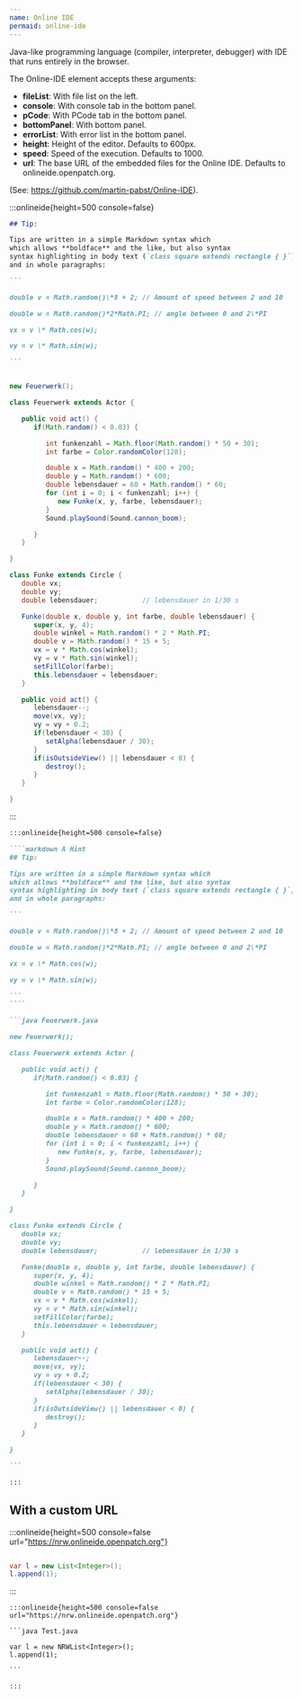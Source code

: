 ```yaml
---
name: Online IDE
permaid: online-ide
---
```


Java-like programming language (compiler, interpreter, debugger) with IDE that
runs entirely in the browser.

The Online-IDE element accepts these arguments:

- **fileList**: With file list on the left.
- **console**: With console tab in the bottom panel.
- **pCode**: With PCode tab in the bottom panel.
- **bottomPanel**: With bottom panel.
- **errorList**: With error list in the bottom panel.
- **height**: Height of the editor. Defaults to 600px.
- **speed**: Speed of the execution. Defaults to 1000.
- **url**: The base URL of the embedded files for the Online IDE. Defaults to onlineide.openpatch.org.

(See: https://github.com/martin-pabst/Online-IDE).

:::onlineide{height=500 console=false}

````markdown A Hint
## Tip:

Tips are written in a simple Markdown syntax which
which allows **boldface** and the like, but also syntax
syntax highlighting in body text (`class square extends rectangle { }`)
and in whole paragraphs:

```

double v = Math.random()\*8 + 2; // Amount of speed between 2 and 10

double w = Math.random()*2*Math.PI; // angle between 0 and 2\*PI

vx = v \* Math.cos(w);

vy = v \* Math.sin(w);

```
````

```java Feuerwerk.java

new Feuerwerk();

class Feuerwerk extends Actor {

   public void act() {
      if(Math.random() < 0.03) {

         int funkenzahl = Math.floor(Math.random() * 50 + 30);
         int farbe = Color.randomColor(128);

         double x = Math.random() * 400 + 200;
         double y = Math.random() * 600;
         double lebensdauer = 60 + Math.random() * 60;
         for (int i = 0; i < funkenzahl; i++) {
            new Funke(x, y, farbe, lebensdauer);
         }
         Sound.playSound(Sound.cannon_boom);

      }
   }

}

class Funke extends Circle {
   double vx;
   double vy;
   double lebensdauer;           // lebensdauer in 1/30 s

   Funke(double x, double y, int farbe, double lebensdauer) {
      super(x, y, 4);
      double winkel = Math.random() * 2 * Math.PI;
      double v = Math.random() * 15 + 5;
      vx = v * Math.cos(winkel);
      vy = v * Math.sin(winkel);
      setFillColor(farbe);
      this.lebensdauer = lebensdauer;
   }

   public void act() {
      lebensdauer--;
      move(vx, vy);
      vy = vy + 0.2;
      if(lebensdauer < 30) {
         setAlpha(lebensdauer / 30);
      }
      if(isOutsideView() || lebensdauer < 0) {
         destroy();
      }
   }

}

```

:::

`````markdown
:::onlineide{height=500 console=false}

````markdown A Hint
## Tip:

Tips are written in a simple Markdown syntax which
which allows **boldface** and the like, but also syntax
syntax highlighting in body text (`class square extends rectangle { }`)
and in whole paragraphs:

```

double v = Math.random()\*8 + 2; // Amount of speed between 2 and 10

double w = Math.random()*2*Math.PI; // angle between 0 and 2\*PI

vx = v \* Math.cos(w);

vy = v \* Math.sin(w);

```
````

```java Feuerwerk.java

new Feuerwerk();

class Feuerwerk extends Actor {

   public void act() {
      if(Math.random() < 0.03) {

         int funkenzahl = Math.floor(Math.random() * 50 + 30);
         int farbe = Color.randomColor(128);

         double x = Math.random() * 400 + 200;
         double y = Math.random() * 600;
         double lebensdauer = 60 + Math.random() * 60;
         for (int i = 0; i < funkenzahl; i++) {
            new Funke(x, y, farbe, lebensdauer);
         }
         Sound.playSound(Sound.cannon_boom);

      }
   }

}

class Funke extends Circle {
   double vx;
   double vy;
   double lebensdauer;           // lebensdauer in 1/30 s

   Funke(double x, double y, int farbe, double lebensdauer) {
      super(x, y, 4);
      double winkel = Math.random() * 2 * Math.PI;
      double v = Math.random() * 15 + 5;
      vx = v * Math.cos(winkel);
      vy = v * Math.sin(winkel);
      setFillColor(farbe);
      this.lebensdauer = lebensdauer;
   }

   public void act() {
      lebensdauer--;
      move(vx, vy);
      vy = vy + 0.2;
      if(lebensdauer < 30) {
         setAlpha(lebensdauer / 30);
      }
      if(isOutsideView() || lebensdauer < 0) {
         destroy();
      }
   }

}

```

:::
`````

## With a custom URL

:::onlineide{height=500 console=false url="https://nrw.onlineide.openpatch.org"}

```java Test.java

var l = new List<Integer>();
l.append(1);

```

:::

````
:::onlineide{height=500 console=false url="https://nrw.onlineide.openpatch.org"}

```java Test.java

var l = new NRWList<Integer>();
l.append(1);

```

:::
````
